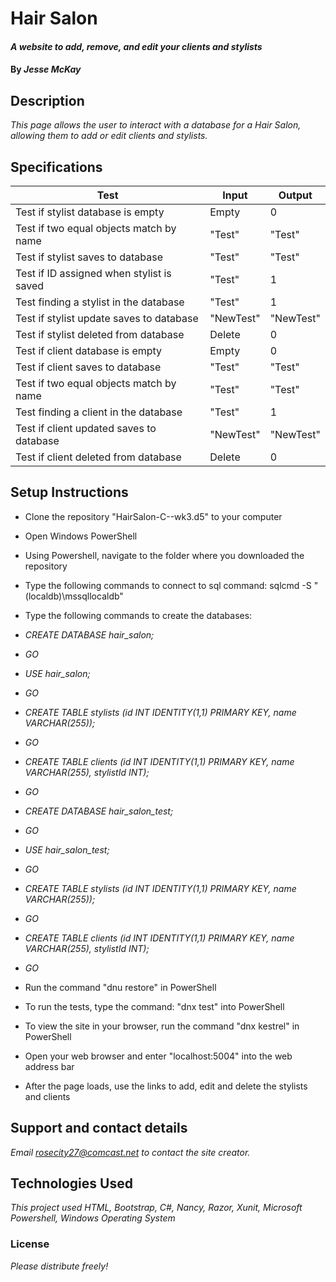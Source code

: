 # Hair Salon

#### _A website to add, remove, and edit your clients and stylists_

#### By _**Jesse McKay**_

## Description

_This page allows the user to interact with a database for a Hair Salon, allowing them to add or edit clients and stylists._

## Specifications
| Test                                      | Input     | Output    |
|-------------------------------------------|-----------|-----------|
| Test if stylist database is empty         | Empty     | 0         |
| Test if two equal objects match by name   | "Test"    | "Test"    |
| Test if stylist saves to database         | "Test"    | "Test"    |
| Test if ID assigned when stylist is saved | "Test"    | 1         |
| Test finding a stylist in the database    | "Test"    | 1         |
| Test if stylist update saves to database  | "NewTest" | "NewTest" |
| Test if stylist deleted from database     | Delete    | 0         |
| Test if client database is empty          | Empty     | 0         |
| Test if client saves to database          | "Test"    | "Test"    |
| Test if two equal objects match by name   | "Test"    | "Test"    |
| Test finding a client in the database     | "Test"    | 1         |
| Test if client updated saves to database  | "NewTest" | "NewTest" |
| Test if client deleted from database      | Delete    | 0         |

## Setup Instructions
* Clone the repository "HairSalon-C--wk3.d5" to your computer
* Open Windows PowerShell
* Using Powershell, navigate to the folder where you downloaded the repository
* Type the following commands to connect to sql command:  sqlcmd -S "(localdb)\mssqllocaldb"

* Type the following commands to create the databases:
*  _CREATE DATABASE hair_salon;_
*  _GO_
*  _USE hair_salon;_
*  _GO_
*  _CREATE TABLE stylists (id INT IDENTITY(1,1) PRIMARY KEY, name VARCHAR(255));_
*  _GO_
*  _CREATE TABLE clients (id INT IDENTITY(1,1) PRIMARY KEY, name VARCHAR(255), stylistId INT);_
*  _GO_

*  _CREATE DATABASE hair_salon_test;_
*  _GO_
*  _USE hair_salon_test;_
*  _GO_
*  _CREATE TABLE stylists (id INT IDENTITY(1,1) PRIMARY KEY, name VARCHAR(255));_
*  _GO_
*  _CREATE TABLE clients (id INT IDENTITY(1,1) PRIMARY KEY, name VARCHAR(255), stylistId INT);_
*  _GO_


* Run the command "dnu restore" in PowerShell
* To run the tests, type the command: "dnx test" into PowerShell

* To view the site in your browser, run the command "dnx kestrel" in PowerShell
* Open your web browser and enter "localhost:5004" into the web address bar
* After the page loads, use the links to add, edit and delete the stylists and clients

## Support and contact details

_Email rosecity27@comcast.net to contact the site creator._

## Technologies Used

_This project used HTML, Bootstrap, C#, Nancy, Razor, Xunit, Microsoft Powershell, Windows Operating System_

### License

*Please distribute freely!*
